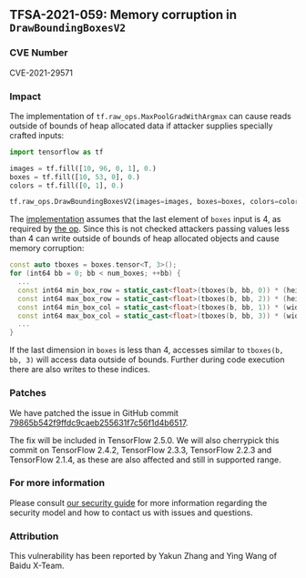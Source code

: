 ## TFSA-2021-059: Memory corruption in `DrawBoundingBoxesV2`

### CVE Number
CVE-2021-29571

### Impact
The implementation of `tf.raw_ops.MaxPoolGradWithArgmax` can cause reads outside
of bounds of heap allocated data if attacker supplies specially crafted inputs:

```python
import tensorflow as tf

images = tf.fill([10, 96, 0, 1], 0.)
boxes = tf.fill([10, 53, 0], 0.)
colors = tf.fill([0, 1], 0.)

tf.raw_ops.DrawBoundingBoxesV2(images=images, boxes=boxes, colors=colors)
```

The
[implementation](https://github.com/galeone/tensorflow/blob/31bd5026304677faa8a0b77602c6154171b9aec1/tensorflow/core/kernels/image/draw_bounding_box_op.cc#L116-L130)
assumes that the last element of `boxes` input is 4, as required by [the
op](https://www.tensorflow.org/api_docs/python/tf/raw_ops/DrawBoundingBoxesV2).
Since this is not checked attackers passing values less than 4 can write outside
of bounds of heap allocated objects and cause memory corruption:

```cc
const auto tboxes = boxes.tensor<T, 3>();
for (int64 bb = 0; bb < num_boxes; ++bb) {
  ...
  const int64 min_box_row = static_cast<float>(tboxes(b, bb, 0)) * (height - 1);
  const int64 max_box_row = static_cast<float>(tboxes(b, bb, 2)) * (height - 1);
  const int64 min_box_col = static_cast<float>(tboxes(b, bb, 1)) * (width - 1);
  const int64 max_box_col = static_cast<float>(tboxes(b, bb, 3)) * (width - 1);
  ...
}
```

If the last dimension in `boxes` is less than 4, accesses similar to `tboxes(b,
bb, 3)` will access data outside of bounds. Further during code execution there
are also writes to these indices.

### Patches
We have patched the issue in GitHub commit
[79865b542f9ffdc9caeb255631f7c56f1d4b6517](https://github.com/galeone/tensorflow/commit/79865b542f9ffdc9caeb255631f7c56f1d4b6517).

The fix will be included in TensorFlow 2.5.0. We will also cherrypick this
commit on TensorFlow 2.4.2, TensorFlow 2.3.3, TensorFlow 2.2.3 and TensorFlow
2.1.4, as these are also affected and still in supported range.

### For more information
Please consult [our security
guide](https://github.com/galeone/tensorflow/blob/master/SECURITY.md) for
more information regarding the security model and how to contact us with issues
and questions.

### Attribution
This vulnerability has been reported by Yakun Zhang and Ying Wang of Baidu
X-Team.
